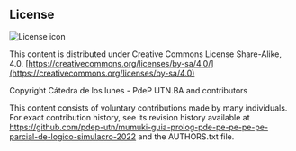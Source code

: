## License
![License icon](https://licensebuttons.net/l/by-sa/3.0/88x31.png)

This content is distributed under Creative Commons License Share-Alike, 4.0. [https://creativecommons.org/licenses/by-sa/4.0/](https://creativecommons.org/licenses/by-sa/4.0)

Copyright Cátedra de los lunes - PdeP UTN.BA and contributors

This content consists of voluntary contributions made by many
individuals. For exact contribution history, see its revision history
available at https://github.com/pdep-utn/mumuki-guia-prolog-pde-pe-pe-pe-pe-parcial-de-logico-simulacro-2022 and the AUTHORS.txt file.

